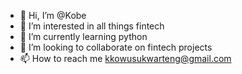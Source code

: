 - 👋 Hi, I’m @Kobe
- 👀 I’m interested in all things fintech 
- 🌱 I’m currently learning python 
- 💞️ I’m looking to collaborate on fintech projects
- 📫 How to reach me kkowusukwarteng@gmail.com

<!---
blvckscvle23/blvckscvle23 is a ✨ special ✨ repository because its `README.md` (this file) appears on your GitHub profile.
You can click the Preview link to take a look at your changes.
--->
